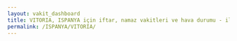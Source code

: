 ```yaml
---
layout: vakit_dashboard
title: VITORIA, ISPANYA için iftar, namaz vakitleri ve hava durumu - ilçe/eyalet seç
permalink: /ISPANYA/VITORIA/
---
```


<script type="text/javascript">
  var GLOBAL_COUNTRY = 'ISPANYA';
  var GLOBAL_CITY = 'VITORIA';
  var GLOBAL_STATE = '';
  var lat = 72;
  var lon = 21;
</script>
